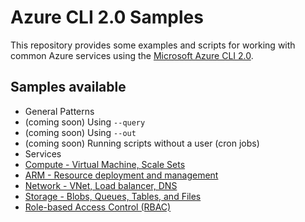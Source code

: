 # Azure CLI 2.0 Samples

This repository provides some examples and scripts for working with common Azure services using the [Microsoft Azure CLI 2.0](https://github.com/Azure/azure-cli).  

## Samples available

* General Patterns
 * (coming soon) Using `--query`
 * (coming soon) Using `--out`
 * (coming soon) Running scripts without a user (cron jobs)
* Services
 * [Compute - Virtual Machine, Scale Sets](https://github.com/Azure/azure-cli-samples/blob/master/compute/compute.md)
 * [ARM - Resource deployment and management](https://github.com/Azure/azure-cli-samples/blob/master/arm/arm.md)
 * [Network - VNet, Load balancer, DNS](https://github.com/Azure/azure-cli-samples/blob/master/network/general.md)
 * [Storage - Blobs, Queues, Tables, and Files](https://github.com/Azure/azure-cli-samples/blob/master/storage/readme.md)
 * [Role-based Access Control (RBAC)](https://github.com/Azure/azure-cli-samples/blob/master/identity/rbac.md)
 
 
